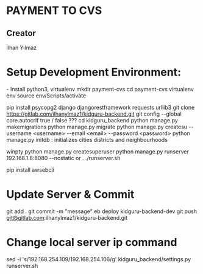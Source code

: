 PAYMENT TO CVS
==========================

Creator
---------------
İlhan Yılmaz


Setup Development Environment:
==============================
\- Install python3, virtualenv
mkdir payment-cvs
cd payment-cvs
virtualenv env
source env/Scripts/activate

pip install psycopg2 django djangorestframework requests urllib3
git clone https://gitlab.com/ilhanylmaz1/kidguru-backend.git
git config --global core.autocrlf true / false ???
cd kidguru_backend
python manage.py makemigrations
python manage.py migrate
python manage.py createsu \-\-username <username\> \-\-email <email\> \-\-password <password\>
python manage.py initdb : initializes cities districts and neighbourhoods

winpty python manage.py createsuperuser
python manage.py runserver 192.168.1.8:8080 --nostatic
or
. ./runserver.sh

pip install awsebcli


Update Server & Commit
========================
git add .
git commit -m "message"
eb deploy kidguru-backend-dev
git push git@gitlab.com:ilhanylmaz1/kidguru-backend.git


Change local server ip command
==============================
sed -i 's/192.168.254.109/192.168.254.106/g' kidguru_backend/settings.py runserver.sh